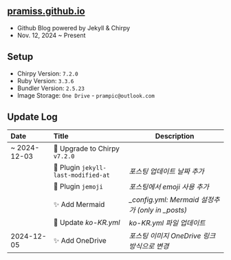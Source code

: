 <!-- markdownlint-disable-next-line -->

<!-- markdownlint-disable-next-line -->

## [pramiss.github.io](https://pramiss.github.io/)

* Github Blog powered by Jekyll & Chirpy
* Nov. 12, 2024 ~ Present

## Setup

* Chirpy Version: `7.2.0`
* Ruby Version: `3.3.6`
* Bundler Version: `2.5.23`
* Image Storage: `One Drive` - `prampic@outlook.com`

## Update Log

| Date | Title | Description |
|:-----|:------------|------|
| ~ 2024-12-03 | :bookmark: Upgrade to Chirpy `v7.2.0`            |                                                  |
|  | :electric_plug: Plugin `jekyll-last-modified-at` | *포스팅 업데이트 날짜 추가*                      |
|  | :electric_plug: Plugin `jemoji`                  | *포스팅에서 emoji 사용 추가*                     |
|  | :sparkles: Add Mermaid                           | *_config.yml: Mermaid 설정추가 (only in _posts)* |
|  | :hammer: Update *ko-KR.yml*                      | *ko-KR.yml 파일 업데이트*                        |
| 2024-12-05 | :sparkles: Add OneDrive                          | *포스팅 이미지 OneDrive 링크 방식으로 변경*      |









